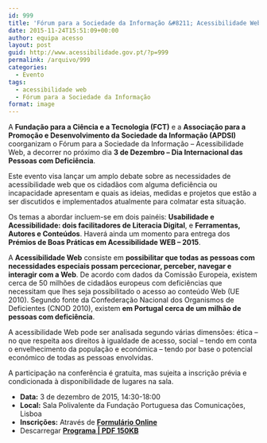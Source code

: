 ```yaml
---
id: 999
title: 'Fórum para a Sociedade da Informação &#8211; Acessibilidade Web 2015'
date: 2015-11-24T15:51:09+00:00
author: equipa acesso
layout: post
guid: http://www.acessibilidade.gov.pt/?p=999
permalink: /arquivo/999
categories:
  - Evento
tags:
  - acessibilidade web
  - Fórum para a Sociedade da Informação
format: image
---
```

A **Fundação para a Ciência e a Tecnologia (FCT)** e a **Associação para a Promoção e Desenvolvimento da Sociedade da Informação (APDSI)** coorganizam o Fórum para a Sociedade da Informação &#8211; Acessibilidade Web, a decorrer no próximo dia **3 de Dezembro &#8211; Dia Internacional das Pessoas com Deficiência**.

Este evento visa lançar um amplo debate sobre as necessidades de acessibilidade web que os cidadãos com alguma deficiência ou incapacidade apresentam e quais as ideias, medidas e projetos que estão a ser discutidos e implementados atualmente para colmatar esta situação.

Os temas a abordar incluem-se em dois painéis: **Usabilidade e Acessibilidade: dois facilitadores de Literacia Digital**, e **Ferramentas, Autores e Conteúdos**. Haverá ainda um momento para entrega dos **Prémios de Boas Práticas em Acessibilidade WEB &#8211; 2015**. 

A **Acessibilidade Web** consiste em **possibilitar que todas as pessoas com necessidades especiais possam percecionar, perceber, navegar e interagir com a Web**. De acordo com dados da Comissão Europeia, existem cerca de 50 milhões de cidadãos europeus com deficiências que necessitam que lhes seja possibilitado o acesso ao conteúdo Web (UE 2010). Segundo fonte da Confederação Nacional dos Organismos de Deficientes (CNOD 2010), existem **em Portugal cerca de um milhão de pessoas com deficiência**.

A acessibilidade Web pode ser analisada segundo várias dimensões: ética &#8211; no que respeita aos direitos à igualdade de acesso, social &#8211; tendo em conta o envelhecimento da população e económica &#8211; tendo por base o potencial económico de todas as pessoas envolvidas.

A participação na conferência é gratuita, mas sujeita a inscrição prévia e condicionada à disponibilidade de lugares na sala.

  * **Data:** 3 de dezembro de 2015, 14:30-18:00
  * **Local:** Sala Polivalente da Fundação Portuguesa das Comunicações, Lisboa
  * **Inscrições:** Através de [**Formulário Online**](https://fs3.formsite.com/APDSI/acessibilidadeweb/index.html)
  * Descarregar  [**Programa | PDF 150KB**](http://www.fct.pt/dsi/docs/forum_si_acess_web2015.pdf)